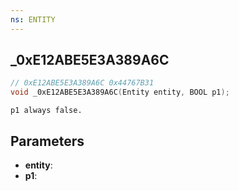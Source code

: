 ```yaml
---
ns: ENTITY
---
```

## _0xE12ABE5E3A389A6C

```c
// 0xE12ABE5E3A389A6C 0x44767B31
void _0xE12ABE5E3A389A6C(Entity entity, BOOL p1);
```

```
p1 always false.  
```

## Parameters
* **entity**: 
* **p1**: 

